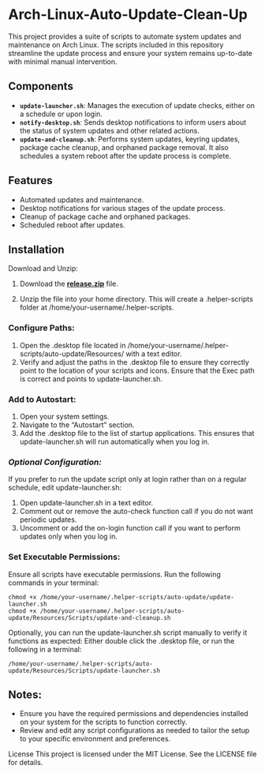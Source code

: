# Arch-Linux-Auto-Update-Clean-Up
This project provides a suite of scripts to automate system updates and maintenance on Arch Linux. The scripts included in this repository streamline the update process and ensure your system remains up-to-date with minimal manual intervention.

## Components

- **`update-launcher.sh`**: Manages the execution of update checks, either on a schedule or upon login.
- **`notify-desktop.sh`**: Sends desktop notifications to inform users about the status of system updates and other related actions.
- **`update-and-cleanup.sh`**: Performs system updates, keyring updates, package cache cleanup, and orphaned package removal. It also schedules a system reboot after the update process is complete.

## Features

- Automated updates and maintenance.
- Desktop notifications for various stages of the update process.
- Cleanup of package cache and orphaned packages.
- Scheduled reboot after updates.

## Installation
Download and Unzip:

1. Download the **[release.zip](https://github.com/FluffyFlower/Arch-Linux-Auto-Update-Clean-Up/releases/tag/Maintenance)** file.

2. Unzip the file into your home directory. This will create a .helper-scripts folder at /home/your-username/.helper-scripts.

### Configure Paths:

1. Open the .desktop file located in /home/your-username/.helper-scripts/auto-update/Resources/ with a text editor.
2. Verify and adjust the paths in the .desktop file to ensure they correctly point to the location of your scripts and icons. Ensure that the Exec path is correct and points to update-launcher.sh.

### Add to Autostart:

1. Open your system settings.
2. Navigate to the “Autostart” section.
3. Add the .desktop file to the list of startup applications. This ensures that update-launcher.sh will run automatically when you log in.

### *Optional Configuration:*

If you prefer to run the update script only at login rather than on a regular schedule, edit update-launcher.sh:
1. Open update-launcher.sh in a text editor.
2. Comment out or remove the auto-check function call if you do not want periodic updates.
3. Uncomment or add the on-login function call if you want to perform updates only when you log in.

### Set Executable Permissions:

Ensure all scripts have executable permissions. Run the following commands in your terminal:
```
chmod +x /home/your-username/.helper-scripts/auto-update/update-launcher.sh
chmod +x /home/your-username/.helper-scripts/auto-update/Resources/Scripts/update-and-cleanup.sh
```

Optionally, you can run the update-launcher.sh script manually to verify it functions as expected:
Either double click the .desktop file, or run the following in a terminal:
```
/home/your-username/.helper-scripts/auto-update/Resources/Scripts/update-launcher.sh
```
## Notes:

- Ensure you have the required permissions and dependencies installed on your system for the scripts to function correctly.
- Review and edit any script configurations as needed to tailor the setup to your specific environment and preferences.

License
This project is licensed under the MIT License. See the LICENSE file for details.
